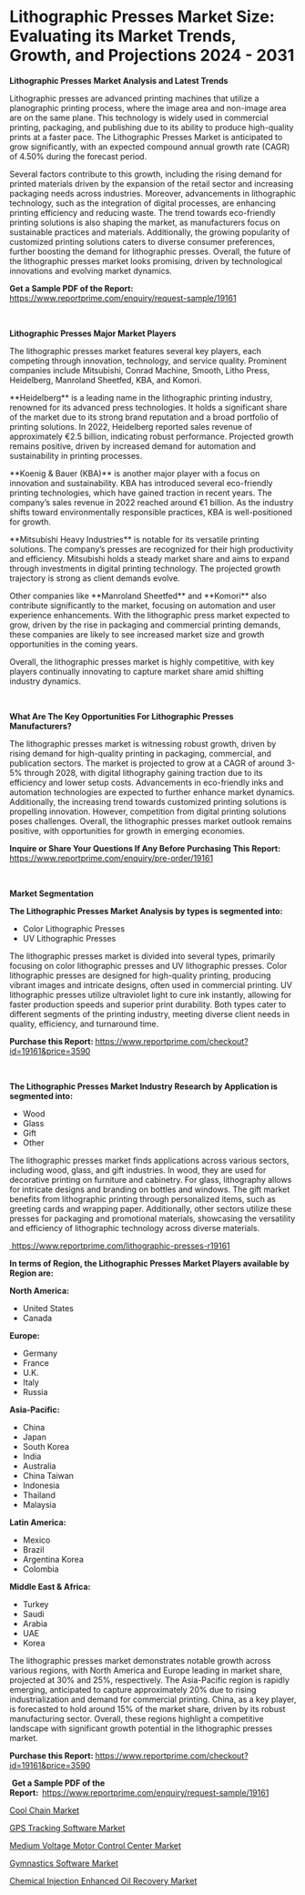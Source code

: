 <p><h1>Lithographic Presses Market Size: Evaluating its Market Trends, Growth, and Projections 2024 - 2031</h1></p><p><strong>Lithographic Presses Market Analysis and Latest Trends</strong></p>
<p><p>Lithographic presses are advanced printing machines that utilize a planographic printing process, where the image area and non-image area are on the same plane. This technology is widely used in commercial printing, packaging, and publishing due to its ability to produce high-quality prints at a faster pace. The Lithographic Presses Market is anticipated to grow significantly, with an expected compound annual growth rate (CAGR) of 4.50% during the forecast period.</p><p>Several factors contribute to this growth, including the rising demand for printed materials driven by the expansion of the retail sector and increasing packaging needs across industries. Moreover, advancements in lithographic technology, such as the integration of digital processes, are enhancing printing efficiency and reducing waste. The trend towards eco-friendly printing solutions is also shaping the market, as manufacturers focus on sustainable practices and materials. Additionally, the growing popularity of customized printing solutions caters to diverse consumer preferences, further boosting the demand for lithographic presses. Overall, the future of the lithographic presses market looks promising, driven by technological innovations and evolving market dynamics.</p></p>
<p><strong>Get a Sample PDF of the Report:&nbsp;</strong> <a href="https://www.reportprime.com/enquiry/request-sample/19161?utm_campaign=75&utm_medium=2&utm_source=Github&utm_content=ia&utm_term=22112024&utm_id=lithographic-presses">https://www.reportprime.com/enquiry/request-sample/19161</a></p>
<p>&nbsp;</p>
<p><strong>Lithographic Presses Major Market Players</strong></p>
<p><p>The lithographic presses market features several key players, each competing through innovation, technology, and service quality. Prominent companies include Mitsubishi, Conrad Machine, Smooth, Litho Press, Heidelberg, Manroland Sheetfed, KBA, and Komori.</p><p>**Heidelberg** is a leading name in the lithographic printing industry, renowned for its advanced press technologies. It holds a significant share of the market due to its strong brand reputation and a broad portfolio of printing solutions. In 2022, Heidelberg reported sales revenue of approximately €2.5 billion, indicating robust performance. Projected growth remains positive, driven by increased demand for automation and sustainability in printing processes.</p><p>**Koenig & Bauer (KBA)** is another major player with a focus on innovation and sustainability. KBA has introduced several eco-friendly printing technologies, which have gained traction in recent years. The company’s sales revenue in 2022 reached around €1 billion. As the industry shifts toward environmentally responsible practices, KBA is well-positioned for growth.</p><p>**Mitsubishi Heavy Industries** is notable for its versatile printing solutions. The company’s presses are recognized for their high productivity and efficiency. Mitsubishi holds a steady market share and aims to expand through investments in digital printing technology. The projected growth trajectory is strong as client demands evolve.</p><p>Other companies like **Manroland Sheetfed** and **Komori** also contribute significantly to the market, focusing on automation and user experience enhancements. With the lithographic press market expected to grow, driven by the rise in packaging and commercial printing demands, these companies are likely to see increased market size and growth opportunities in the coming years.</p><p>Overall, the lithographic presses market is highly competitive, with key players continually innovating to capture market share amid shifting industry dynamics.</p></p>
<p>&nbsp;</p>
<p><strong>What Are The Key Opportunities For Lithographic Presses Manufacturers?</strong></p>
<p><p>The lithographic presses market is witnessing robust growth, driven by rising demand for high-quality printing in packaging, commercial, and publication sectors. The market is projected to grow at a CAGR of around 3-5% through 2028, with digital lithography gaining traction due to its efficiency and lower setup costs. Advancements in eco-friendly inks and automation technologies are expected to further enhance market dynamics. Additionally, the increasing trend towards customized printing solutions is propelling innovation. However, competition from digital printing solutions poses challenges. Overall, the lithographic presses market outlook remains positive, with opportunities for growth in emerging economies.</p></p>
<p><strong>Inquire or Share Your Questions If Any Before Purchasing This Report:</strong> <a href="https://www.reportprime.com/enquiry/pre-order/19161?utm_campaign=75&utm_medium=2&utm_source=Github&utm_content=ia&utm_term=22112024&utm_id=lithographic-presses">https://www.reportprime.com/enquiry/pre-order/19161</a></p>
<p>&nbsp;</p>
<p><strong>Market Segmentation</strong></p>
<p><strong>The Lithographic Presses Market Analysis by types is segmented into:</strong></p>
<p><ul><li>Color Lithographic Presses</li><li>UV Lithographic Presses</li></ul></p>
<p><p>The lithographic presses market is divided into several types, primarily focusing on color lithographic presses and UV lithographic presses. Color lithographic presses are designed for high-quality printing, producing vibrant images and intricate designs, often used in commercial printing. UV lithographic presses utilize ultraviolet light to cure ink instantly, allowing for faster production speeds and superior print durability. Both types cater to different segments of the printing industry, meeting diverse client needs in quality, efficiency, and turnaround time.</p></p>
<p><strong>Purchase this Report:&nbsp;</strong><a href="https://www.reportprime.com/checkout?id=19161&price=3590&utm_campaign=75&utm_medium=2&utm_source=Github&utm_content=ia&utm_term=22112024&utm_id=lithographic-presses">https://www.reportprime.com/checkout?id=19161&price=3590</a></p>
<p>&nbsp;</p>
<p><strong>The Lithographic Presses Market Industry Research by Application is segmented into:</strong></p>
<p><ul><li>Wood</li><li>Glass</li><li>Gift</li><li>Other</li></ul></p>
<p><p>The lithographic presses market finds applications across various sectors, including wood, glass, and gift industries. In wood, they are used for decorative printing on furniture and cabinetry. For glass, lithography allows for intricate designs and branding on bottles and windows. The gift market benefits from lithographic printing through personalized items, such as greeting cards and wrapping paper. Additionally, other sectors utilize these presses for packaging and promotional materials, showcasing the versatility and efficiency of lithographic technology across diverse materials.</p></p>
<p><a href="https://www.reportprime.com/lithographic-presses-r19161?utm_campaign=75&utm_medium=2&utm_source=Github&utm_content=ia&utm_term=22112024&utm_id=lithographic-presses">&nbsp;https://www.reportprime.com/lithographic-presses-r19161</a></p>
<p><strong>In terms of Region, the Lithographic Presses Market Players available by Region are:</strong></p>
<p>
    <p> <strong> North America: </strong>
        <ul>
            <li>United States</li>
            <li>Canada</li>
        </ul>
        </p> 
    <p> <strong> Europe: </strong>
        <ul>
            <li>Germany</li>
            <li>France</li>
            <li>U.K.</li>
            <li>Italy</li>
            <li>Russia</li>
        </ul>
        </p> 
    <p> <strong> Asia-Pacific: </strong>
        <ul>
            <li>China</li>
            <li>Japan</li>
            <li>South Korea</li>
            <li>India</li>
            <li>Australia</li>
            <li>China Taiwan</li>
            <li>Indonesia</li>
            <li>Thailand</li>
            <li>Malaysia</li>
        </ul>
        </p> 
    <p> <strong> Latin America: </strong>
        <ul>
            <li>Mexico</li>
            <li>Brazil</li>
            <li>Argentina Korea</li>
            <li>Colombia</li>
        </ul>
        </p> 
    <p> <strong> Middle East & Africa: </strong>
        <ul>
            <li>Turkey</li>
            <li>Saudi</li>
            <li>Arabia</li>
            <li>UAE</li>
            <li>Korea</li>
        </ul>
    </p>
    </p>
<p><p>The lithographic presses market demonstrates notable growth across various regions, with North America and Europe leading in market share, projected at 30% and 25%, respectively. The Asia-Pacific region is rapidly emerging, anticipated to capture approximately 20% due to rising industrialization and demand for commercial printing. China, as a key player, is forecasted to hold around 15% of the market share, driven by its robust manufacturing sector. Overall, these regions highlight a competitive landscape with significant growth potential in the lithographic presses market.</p></p>
<p><strong>Purchase this Report: </strong><a href="https://www.reportprime.com/checkout?id=19161&price=3590&utm_campaign=75&utm_medium=2&utm_source=Github&utm_content=ia&utm_term=22112024&utm_id=lithographic-presses">https://www.reportprime.com/checkout?id=19161&price=3590</a></p>
<p>&nbsp;<strong>Get a Sample PDF of the Report:&nbsp;&nbsp;</strong><a href="https://www.reportprime.com/enquiry/request-sample/19161?utm_campaign=75&utm_medium=2&utm_source=Github&utm_content=ia&utm_term=22112024&utm_id=lithographic-presses">https://www.reportprime.com/enquiry/request-sample/19161</a></p>
<p><strong></strong></p>
<p><p><a href="https://issuu.com/reportprime-2/docs/cool-chain-market-size-2030.pptx_dcf74b3b80e54b?utm_campaign=75&utm_medium=2&utm_source=Github&utm_content=ia&utm_term=22112024&utm_id=lithographic-presses">Cool Chain Market</a></p><p><a href="https://www.linkedin.com/pulse/gps-tracking-software-market-trends-growth-outlook-2024-2031-uepoe?utm_campaign=75&utm_medium=2&utm_source=Github&utm_content=ia&utm_term=22112024&utm_id=lithographic-presses">GPS Tracking Software Market</a></p><p><a href="https://github.com/juniordelafrance/Market-Research-Report-List-5/blob/main/medium-voltage-motor-control-center-market.md?utm_campaign=75&utm_medium=2&utm_source=Github&utm_content=ia&utm_term=22112024&utm_id=lithographic-presses">Medium Voltage Motor Control Center Market</a></p><p><a href="https://www.linkedin.com/pulse/strong-growth-anticipated-global-gymnastics-software-market-f4whe?utm_campaign=75&utm_medium=2&utm_source=Github&utm_content=ia&utm_term=22112024&utm_id=lithographic-presses">Gymnastics Software Market</a></p><p><a href="https://issuu.com/reportprime-2/docs/chemical-injection-enhanced-oil-rec_a50e891f1e6cc4?utm_campaign=75&utm_medium=2&utm_source=Github&utm_content=ia&utm_term=22112024&utm_id=lithographic-presses">Chemical Injection Enhanced Oil Recovery Market</a></p></p>